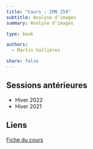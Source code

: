 ```yaml
---
title: "Cours : IMN 259"
subtitle: Analyse d'images
summary: Analyse d'images

type: book

authors:
  - Martin Vallières

share: false
---
```


## Sessions antérieures

- Hiver 2022
- Hiver 2021

## Liens

[Fiche du cours](https://www.usherbrooke.ca/admission/fiches-cours/IMN259/)
